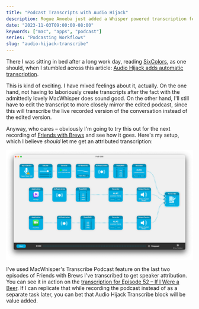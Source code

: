 ```yaml
---
title: "Podcast Transcripts with Audio Hijack"
description: Rogue Amoeba just added a Whisper powered transcription feature to Audio Hijack, and I am going to give it a try.
date: "2023-11-03T09:00:00-08:00"
keywords: ["mac", "apps", "podcast"]
series: "Podcasting Workflows"
slug: "audio-hijack-transcribe"
---
```


There I was sitting in bed after a long work day, reading [SixColors](https://sixcolors.com/), as one should, when I stumbled across this article: [Audio Hijack adds automatic transcription](https://sixcolors.com/post/2023/11/audio-hijack-adds-automatic-transcription/).

This is kind of exciting. I have mixed feelings about it, actually. On the one hand, not having to laboriously create transcripts after the fact with the admittedly lovely MacWhisper does sound good. On the other hand, I'll still have to edit the transcript to more closely mirror the edited podcast, since this will transcribe the live recorded version of the conversation instead of the edited version.

Anyway, who cares – obviously I'm going to try this out for the next recording of [Friends with Brews](https://friendswithbrews.com) and see how it goes. Here's my setup, which I believe *should* let me get an attributed transcription:

[![Audio Hijack Transcript Block](../../assets/images/posts/Transcript-block-2E72E021-C8FC-4E13-881D-D0B7CAF2E534.png)](/images/posts/Transcript-block-2E72E021-C8FC-4E13-881D-D0B7CAF2E534.webp)

I've used MacWhisper's Transcribe Podcast feature on the last two episodes of Friends with Brews I've transcribed to get speaker attribution. You can see it in action on the [transcription for Episode 52 – If I Were a Beer](https://friendswithbrews.com/transcripts/52/). If I can replicate that while recording the podcast instead of as a separate task later, you can bet that Audio Hijack Transcribe block will be value added.

